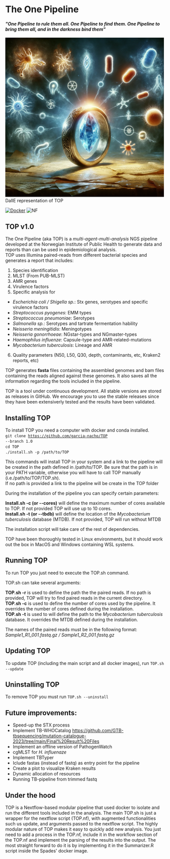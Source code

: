 # The One Pipeline   
#### *"One Pipeline to rule them all. One Pipeline to find them. One Pipeline to bring them all, and in the darkness bind them"*   

<img src="dalletop.webp"
      type="image/webp"
       width="500" height="500" />   
DallE representation of TOP
      
         
 [![Docker](https://badgen.net/badge/icon/docker?icon=docker&label)](https://https://docker.com/) ![NF](https://badgen.net/badge/_/Nextflow/green?icon=terminal)   


## TOP v1.0
The One Pipeline (aka TOP) is a *multi-agent-multi-analysis* NGS pipeline developed at the Norwegian Institute of Public Health to generate data and reports than can be used in epidemiological analysis.    
TOP uses Illumina paired-reads from different bacterial species and generates a report that includes: 

1. Species identification   
2. MLST (From PUB-MLST) 
3. AMR genes   
4. Virulence factors   
5. Specific analysis for 
* *Escherichia coli / Shigella sp.*: Stx genes, serotypes and specific virulence factors
* *Streptococcus pyogenes*: EMM types
* *Streptococcus pneumoniae*: Serotypes
* *Salmonella sp.*: Serotypes and tartrate fermentation hability
* *Neisseria meningitidis*: Meningotypes
* *Neisseria gonorrhoeae*: NGstar-types and NGmaster-types
* *Haemophilus influenze*: Capsule-type and AMR-related-mutations
* *Mycobacterium tuberculosis*: Lineage and AMR        
6. Quality parameters (N50, L50, Q30, depth, contaminants, etc, Kraken2 reports, etc)
    
TOP generates **fasta** files containing the assembled genomes and bam files containing the reads aligned against these genomes. It also saves all the information regarding the tools included in the pipeline.

TOP is a tool under continuous development. All stable versions are stored as releases in GitHub. We encourage you to use the stable releases since they have been extensiverly tested and the results have been validated.   

## Installing TOP   
To install TOP you need a computer with docker and conda installed.   
<code>git clone https://github.com/garcia-nacho/TOP --branch 1.0</code>   
<code>cd TOP</code>   
<code>./install.sh -p /path/to/TOP</code>

This commands will install TOP in your system and a link to the pipeline will be created in the path defined in /path/to/TOP. Be sure that the path is in your PATH variable, otherwise you will have to call TOP manually (i.e./path/to/TOP/TOP.sh).   
If no path is provided a link to the pipeline will be create in the TOP folder    

During the installation of the pipeline you can specify certain parameters:
      
**Install.sh -c (or --cores)** will define the maximum number of cores available to TOP. If not provided TOP will use up to 10 cores.   
**Install.sh -t (or --tbdb)** will define the location of the *Mycobacterium tuberculosis* database (MTDB).  If not provided, TOP will run without MTDB

The installation script will take care of the rest of dependencies.    
   
TOP have been thoroughly tested in Linux environments, but it should work out the box in MacOS and Windows containing WSL systems.
     
## Running TOP   
To run TOP you just need to execute the TOP.sh command.

TOP.sh can take several arguments:

**TOP.sh -r** is used to define the path the the paired reads. If no path is provided, TOP will try to find paired reads in the current directory.   
**TOP.sh -c** is used to define the number of cores used by the pipeline. It overrides the number of cores defined during the installation.    
**TOP.sh -t** is used to will define the path to the *Mycobacterium tuberculosis* database. It overrides the MTDB defined during the installation.   

The names of the paired reads must be in the following format: *Sample1_R1_001.fastq.gz / Sample1_R2_001.fastq.gz*   

## Updating TOP   
To update TOP (including the main script and all docker images), run <code>TOP.sh --update</code>
      
## Uninstalling TOP
To remove TOP you must run <code>TOP.sh --uninstall</code>

## Future improvements:   
* Speed-up the STX process
* Implement TB-WHOCatalog https://github.com/GTB-tbsequencing/mutation-catalogue-2023/tree/main/Final%20Result%20Files
* Implement an offline version of PathogenWatch
* cgMLST for *H. influenaze*
* Implement TBTyper
* Iclude fastas (instead of fastq) as entry point for the pipeline
* Create a plot to visualize Kraken results
* Dynamic allocation of resources
* Running TB-pipeline from trimmed fastq
   
## Under the hood   
TOP is a Nextflow-based modular pipeline that used docker to isolate and run the different tools included in the analysis. The main TOP.sh is just a wrapper for the nextflow script (TOP.nf), with augmented functionalities such us update, and arguments passed to the nextflow script. The highly modular nature of TOP makes it easy to quickly add new analysis. You just need to add a process in the TOP.nf, include it in the workflow section of the TOP.nf and implement the parsing of the results into the output. The most straight forward to do it is by implementing it in the Summarizer.R script inside the Spades' docker image.     
